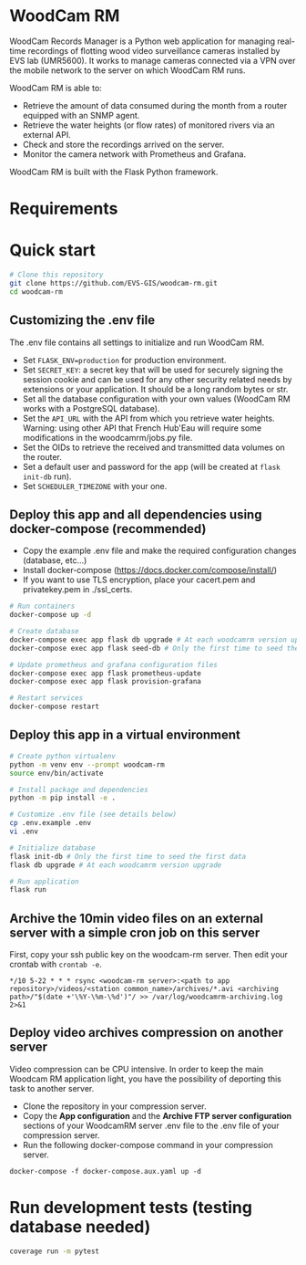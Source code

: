 # WoodCam RM
WoodCam Records Manager is a Python web application for managing real-time recordings of flotting wood video surveillance cameras installed by EVS lab (UMR5600). It works to manage cameras connected via a VPN over the mobile network to the server on which WoodCam RM runs. 

WoodCam RM is able to:
- Retrieve the amount of data consumed during the month from a router equipped with an SNMP agent.
- Retrieve the water heights (or flow rates) of monitored rivers via an external API.
- Check and store the recordings arrived on the server.
- Monitor the camera network with Prometheus and Grafana.

WoodCam RM is built with the Flask Python framework.

# Requirements
# Quick start
```bash
# Clone this repository
git clone https://github.com/EVS-GIS/woodcam-rm.git
cd woodcam-rm
```
## Customizing the .env file
The .env file contains all settings to initialize and run WoodCam RM.

- Set ```FLASK_ENV=production``` for production environment.
- Set ```SECRET_KEY```: a secret key that will be used for securely signing the session cookie and can be used for any other security related needs by extensions or your application. It should be a long random bytes or str.
- Set all the database configuration with your own values (WoodCam RM works with a PostgreSQL database).
- Set the ```API_URL``` with the API from which you retrieve water heights. Warning: using other API that French Hub'Eau will require some modifications in the woodcamrm/jobs.py file.
- Set the OIDs to retrieve the received and transmitted data volumes on the router.
- Set a default user and password for the app (will be created at ```flask init-db``` run). 
- Set ```SCHEDULER_TIMEZONE``` with your one.

## Deploy this app and all dependencies using docker-compose (recommended)

- Copy the example .env file and make the required configuration changes (database, etc...)
- Install docker-compose (https://docs.docker.com/compose/install/)
- If you want to use TLS encryption, place your cacert.pem and privatekey.pem in ./ssl_certs.

```bash
# Run containers
docker-compose up -d

# Create database
docker-compose exec app flask db upgrade # At each woodcamrm version upgrade
docker-compose exec app flask seed-db # Only the first time to seed the default user and the tables

# Update prometheus and grafana configuration files
docker-compose exec app flask prometheus-update
docker-compose exec app flask provision-grafana

# Restart services
docker-compose restart
```

## Deploy this app in a virtual environment
```bash
# Create python virtualenv
python -m venv env --prompt woodcam-rm
source env/bin/activate

# Install package and dependencies
python -m pip install -e .

# Customize .env file (see details below)
cp .env.example .env
vi .env 

# Initialize database
flask init-db # Only the first time to seed the first data
flask db upgrade # At each woodcamrm version upgrade

# Run application
flask run
```

## Archive the 10min video files on an external server with a simple cron job on this server

First, copy your ssh public key on the woodcam-rm server. Then edit your crontab with ```crontab -e```.

```
*/10 5-22 * * * rsync <woodcam-rm server>:<path to app repository>/videos/<station common_name>/archives/*.avi <archiving path>/"$(date +'\%Y-\%m-\%d')"/ >> /var/log/woodcamrm-archiving.log 2>&1
```

## Deploy video archives compression on another server

Video compression can be CPU intensive. In order to keep the main Woodcam RM application light, you have the possibility of deporting this task to another server.
- Clone the repository in your compression server.
- Copy the **App configuration** and the **Archive FTP server configuration** sections of your WoodcamRM server .env file to the .env file of your compression server.
- Run the following docker-compose command in your compression server.

```
docker-compose -f docker-compose.aux.yaml up -d
```

# Run development tests (testing database needed)

```bash
coverage run -m pytest
```